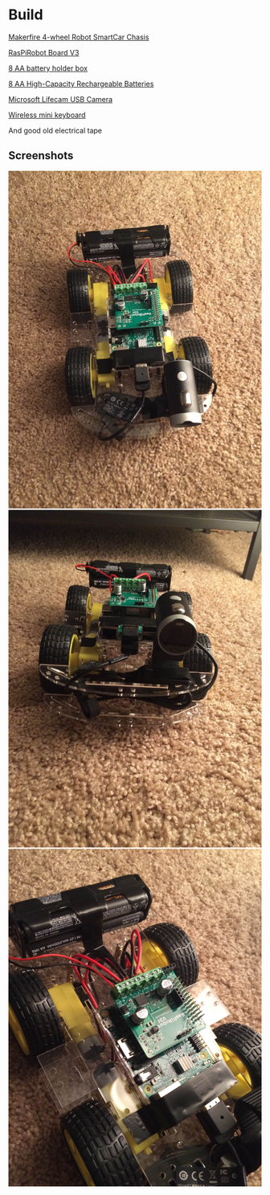 # Build

[Makerfire 4-wheel Robot SmartCar Chasis](https://www.amazon.com/gp/product/B00NAT3VF4/ref=oh_aui_detailpage_o02_s00?ie=UTF8&psc=1)
 
[RasPiRobot Board V3](https://www.amazon.com/Monk-Makes-SKU00048-RasPiRobot-Board/dp/B017NW775I/ref=sr_1_1?ie=UTF8&qid=1478203011&sr=8-1&keywords=raspirobot+v3+board+raspberry+pi)
  
[8 AA battery holder box](https://www.amazon.com/gp/product/B0197XG86K/ref=oh_aui_detailpage_o02_s00?ie=UTF8&psc=1)

[8 AA High-Capacity Rechargeable Batteries](https://www.amazon.com/gp/product/B00HZV9WTM/ref=oh_aui_detailpage_o00_s00?ie=UTF8&psc=1)
 
[Microsoft Lifecam USB Camera](https://www.amazon.com/Microsoft-LifeCam-Cinema-Webcam-Business/dp/B004ABQAFO/ref=sr_1_3?ie=UTF8&qid=1478202828&sr=8-3&keywords=microsoft+life+camera)

[Wireless mini keyboard](https://www.amazon.com/gp/product/B01CE70TZC/ref=oh_aui_detailpage_o02_s01?ie=UTF8&psc=1)

And good old electrical tape 

## Screenshots
![](screenshots/IMG_0928.JPG)
![](screenshots/IMG_0929.JPG)
![](screenshots/IMG_0930.JPG)
